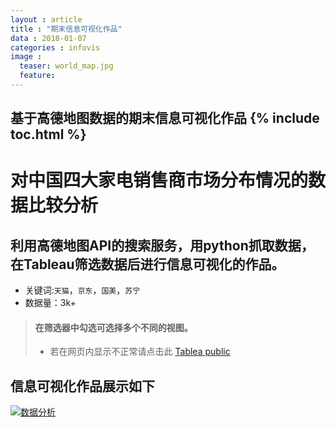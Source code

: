 ```yaml
---
layout : article
title : "期末信息可视化作品"
data : 2018-01-07
categories : infovis
image :
  teaser: world_map.jpg
  feature:
---
```

基于高德地图数据的期末信息可视化作品
{% include toc.html %}
---

# 对中国四大家电销售商市场分布情况的数据比较分析

## 利用高德地图API的搜索服务，用python抓取数据，在Tableau筛选数据后进行信息可视化的作品。
- 关键词:```天猫```，```京东```，```国美```，```苏宁```
- 数据量：3k+

> #### 在筛选器中勾选可选择多个不同的视图。
> - 若在网页内显示不正常请点击此 [Tablea public](https://public.tableau.com/views/_18149/sheet4?:embed=y&:display_count=yes&publish=yes)

信息可视化作品展示如下
---

<div class='tableauPlaceholder' id='viz1515301916563' style='position: relative'>
  <noscript><a href='#'><img alt='数据分析 ' src='https:&#47;&#47;public.tableau.com&#47;static&#47;images&#47;_1&#47;_18149&#47;sheet4&#47;1_rss.png' style='border: none' /></a>
  </noscript>
  <object class='tableauViz'  style='display:none;'>
    <param name='host_url' value='https%3A%2F%2Fpublic.tableau.com%2F' />
    <param name='embed_code_version' value='3' />
    <param name='site_root' value='' />
    <param name='name' value='_18149&#47;sheet4' />
    <param name='tabs' value='no' />
    <param name='toolbar' value='yes' />
    <param name='static_image' value='https:&#47;&#47;public.tableau.com&#47;static&#47;images&#47;_1&#47;_18149&#47;sheet4&#47;1.png' />
    <param name='animate_transition' value='yes' />
    <param name='display_static_image' value='yes' />
    <param name='display_spinner' value='yes' />
    <param name='display_overlay' value='yes' />
    <param name='display_count' value='yes' />
    <param name='filter' value='publish=yes' />
  </object>
</div>
<script type='text/javascript'>
                    var divElement = document.getElementById('viz1515301916563');
                                        var vizElement = divElement.getElementsByTagName('object')[0];
                                                            vizElement.style.width='1000px';vizElement.style.height='827px';
                                                                                var scriptElement = document.createElement('script');
                                                                                                    scriptElement.src = 'https://public.tableau.com/javascripts/api/viz_v1.js';                    vizElement.parentNode.insertBefore(scriptElement, vizElement);
</script>
